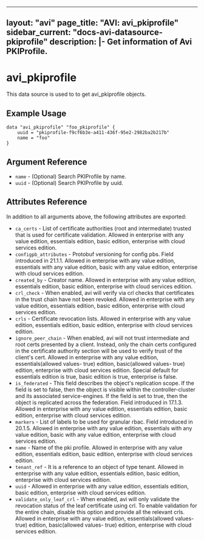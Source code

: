 <!--
    Copyright 2021 VMware, Inc.
    SPDX-License-Identifier: Mozilla Public License 2.0
-->
---
layout: "avi"
page_title: "AVI: avi_pkiprofile"
sidebar_current: "docs-avi-datasource-pkiprofile"
description: |-
  Get information of Avi PKIProfile.
---

# avi_pkiprofile

This data source is used to to get avi_pkiprofile objects.

## Example Usage

```hcl
data "avi_pkiprofile" "foo_pkiprofile" {
    uuid = "pkiprofile-f9cf6b3e-a411-436f-95e2-2982ba2b217b"
    name = "foo"
}
```

## Argument Reference

* `name` - (Optional) Search PKIProfile by name.
* `uuid` - (Optional) Search PKIProfile by uuid.

## Attributes Reference

In addition to all arguments above, the following attributes are exported:

* `ca_certs` - List of certificate authorities (root and intermediate) trusted that is used for certificate validation. Allowed in enterprise with any value edition, essentials edition, basic edition, enterprise with cloud services edition.
* `configpb_attributes` - Protobuf versioning for config pbs. Field introduced in 21.1.1. Allowed in enterprise with any value edition, essentials with any value edition, basic with any value edition, enterprise with cloud services edition.
* `created_by` - Creator name. Allowed in enterprise with any value edition, essentials edition, basic edition, enterprise with cloud services edition.
* `crl_check` - When enabled, avi will verify via crl checks that certificates in the trust chain have not been revoked. Allowed in enterprise with any value edition, essentials edition, basic edition, enterprise with cloud services edition.
* `crls` - Certificate revocation lists. Allowed in enterprise with any value edition, essentials edition, basic edition, enterprise with cloud services edition.
* `ignore_peer_chain` - When enabled, avi will not trust intermediate and root certs presented by a client. Instead, only the chain certs configured in the certificate authority section will be used to verify trust of the client's cert. Allowed in enterprise with any value edition, essentials(allowed values- true) edition, basic(allowed values- true) edition, enterprise with cloud services edition. Special default for essentials edition is true, basic edition is true, enterprise is false.
* `is_federated` - This field describes the object's replication scope. If the field is set to false, then the object is visible within the controller-cluster and its associated service-engines. If the field is set to true, then the object is replicated across the federation. Field introduced in 17.1.3. Allowed in enterprise with any value edition, essentials edition, basic edition, enterprise with cloud services edition.
* `markers` - List of labels to be used for granular rbac. Field introduced in 20.1.5. Allowed in enterprise with any value edition, essentials with any value edition, basic with any value edition, enterprise with cloud services edition.
* `name` - Name of the pki profile. Allowed in enterprise with any value edition, essentials edition, basic edition, enterprise with cloud services edition.
* `tenant_ref` - It is a reference to an object of type tenant. Allowed in enterprise with any value edition, essentials edition, basic edition, enterprise with cloud services edition.
* `uuid` - Allowed in enterprise with any value edition, essentials edition, basic edition, enterprise with cloud services edition.
* `validate_only_leaf_crl` - When enabled, avi will only validate the revocation status of the leaf certificate using crl. To enable validation for the entire chain, disable this option and provide all the relevant crls. Allowed in enterprise with any value edition, essentials(allowed values- true) edition, basic(allowed values- true) edition, enterprise with cloud services edition.

